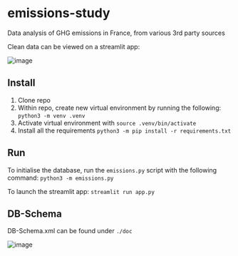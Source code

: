 # emissions-study
Data analysis of GHG emissions in France, from various 3rd party sources

Clean data can be viewed on a streamlit app:

![image](https://user-images.githubusercontent.com/90214548/228274878-a9b06596-4232-462b-a1d4-1ab818356478.png)


## Install

1. Clone repo
2. Within repo, create new virtual environment by running the following: `python3 -m venv .venv`
3. Activate virtual environment with `source .venv/bin/activate`
4. Install all the requirements `python3 -m pip install -r requirements.txt`

## Run

To initialise the database, run the `emissions.py` script with the following command: `python3 -m emissions.py`

To launch the streamlit app: `streamlit run app.py`

## DB-Schema

DB-Schema.xml can be found under `./doc`

![image](https://user-images.githubusercontent.com/90214548/228275276-8b5e41d6-790b-4071-b0cb-3111f73fecd8.png)

